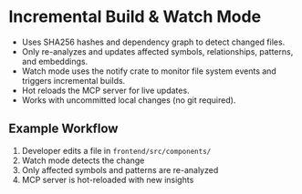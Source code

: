 # Incremental Build & Watch Mode

- Uses SHA256 hashes and dependency graph to detect changed files.
- Only re-analyzes and updates affected symbols, relationships, patterns, and embeddings.
- Watch mode uses the notify crate to monitor file system events and triggers incremental builds.
- Hot reloads the MCP server for live updates.
- Works with uncommitted local changes (no git required).

## Example Workflow

1. Developer edits a file in `frontend/src/components/`
2. Watch mode detects the change
3. Only affected symbols and patterns are re-analyzed
4. MCP server is hot-reloaded with new insights
